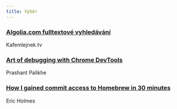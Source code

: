 ```yaml
---
title: Výběr
---
```


### [Algolia.com fulltextové vyhledávání](https://kafemlejnek.tv/dil-34-algolia-com-fulltextove-vyhledavani-pro-twitch-tv/)
Kafemlejnek.tv

### [Art of debugging with Chrome DevTools](https://medium.com/frontmen/art-of-debugging-with-chrome-devtools-ab7b5fd8e0b4)
Prashant Palikhe

### [How I gained commit access to Homebrew in 30 minutes](https://medium.com/@vesirin/how-i-gained-commit-access-to-homebrew-in-30-minutes-2ae314df03ab)
Eric Holmes
